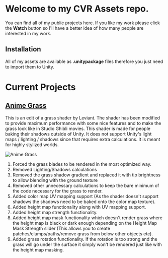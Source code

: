 # Welcome to my CVR Assets repo.

You can find all of my public projects here. If you like my work please click the **Watch** button so I'll have a better idea of how many people are interested in my work.

## Installation

All of my assets are available as **.unitypackage** files therefore you just need to import them to Unity.

# Current Projects

## [Anime Grass](https://github.com/Thial/CVR_Assets/raw/master/Shaders/AnimeGrass.unitypackage)
This is an edit of a grass shader by Leviant. The shader has been modified to provide maximum performance with some nice features and to make the grass look like in Studio Ghibli movies. This shader is made for people baking their shadows outside of Unity. It does not support Unity's light maps / lighting / shadows since that requires extra calculations. It is meant for highly stylized worlds.

![Anime Grass](https://i.imgur.com/C0CL9Ct.png)

1. Forced the grass blades to be rendered in the most optimized way.
2. Removed Lighting/Shadows calculations
3. Removed the grass shadow gradient and replaced it with tip brightness to allow blending with the ground texture
4. Removed other unnecessary calculations to keep the bare minimum of the code necessary for the grass to render.
5. Added color map UV mapping support (As the shader doesn't support shadows the shadows need to be baked onto the color map texture).
6. Added height map functionality along with UV mapping support.
7. Added height map strength functionality.
8. Added height map mask functionality which doesn't render grass where the height map is black or dark enough depending on the Height Map Mask Strength slider (This allows you to create patches/clumps/paths/remove grass from below other objects etc).
9. Added grass rotation functionality. If the rotation is too strong and the grass will go under the surface it simply won't be rendered just like with the height map masking.

